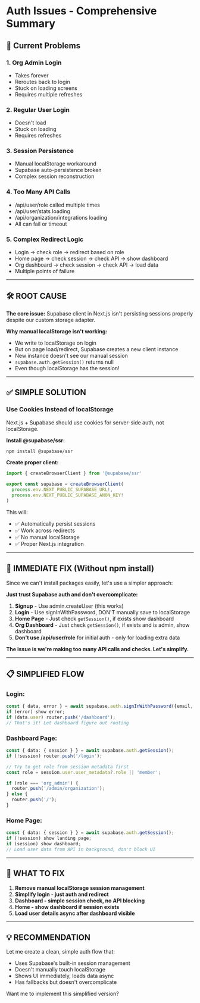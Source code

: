 # Auth Issues - Comprehensive Summary

## 🔴 Current Problems

### 1. **Org Admin Login**
- Takes forever
- Reroutes back to login
- Stuck on loading screens
- Requires multiple refreshes

### 2. **Regular User Login**
- Doesn't load
- Stuck on loading
- Requires refreshes

### 3. **Session Persistence**
- Manual localStorage workaround
- Supabase auto-persistence broken
- Complex session reconstruction

### 4. **Too Many API Calls**
- /api/user/role called multiple times
- /api/user/stats loading
- /api/organization/integrations loading
- All can fail or timeout

### 5. **Complex Redirect Logic**
- Login → check role → redirect based on role
- Home page → check session → check API → show dashboard
- Org dashboard → check session → check API → load data
- Multiple points of failure

---

## 🛠️ ROOT CAUSE

**The core issue:** Supabase client in Next.js isn't persisting sessions properly despite our custom storage adapter.

**Why manual localStorage isn't working:**
- We write to localStorage on login
- But on page load/redirect, Supabase creates a new client instance
- New instance doesn't see our manual session
- `supabase.auth.getSession()` returns null
- Even though localStorage has the session!

---

## ✅ SIMPLE SOLUTION

### Use Cookies Instead of localStorage

Next.js + Supabase should use cookies for server-side auth, not localStorage.

**Install @supabase/ssr:**
```bash
npm install @supabase/ssr
```

**Create proper client:**
```typescript
import { createBrowserClient } from '@supabase/ssr'

export const supabase = createBrowserClient(
  process.env.NEXT_PUBLIC_SUPABASE_URL!,
  process.env.NEXT_PUBLIC_SUPABASE_ANON_KEY!
)
```

This will:
- ✅ Automatically persist sessions
- ✅ Work across redirects
- ✅ No manual localStorage
- ✅ Proper Next.js integration

---

## 🎯 IMMEDIATE FIX (Without npm install)

Since we can't install packages easily, let's use a simpler approach:

**Just trust Supabase auth and don't overcomplicate:**

1. **Signup** - Use admin.createUser (this works)
2. **Login** - Use signInWithPassword, DON'T manually save to localStorage
3. **Home Page** - Just check `getSession()`, if exists show dashboard
4. **Org Dashboard** - Just check `getSession()`, if exists and is admin, show dashboard
5. **Don't use /api/user/role** for initial auth - only for loading extra data

**The issue is we're making too many API calls and checks. Let's simplify.**

---

## 📋 SIMPLIFIED FLOW

### Login:
```typescript
const { data, error } = await supabase.auth.signInWithPassword({email, password});
if (error) show error;
if (data.user) router.push('/dashboard');
// That's it! Let dashboard figure out routing
```

### Dashboard Page:
```typescript
const { data: { session } } = await supabase.auth.getSession();
if (!session) router.push('/login');

// Try to get role from session metadata first
const role = session.user.user_metadata?.role || 'member';

if (role === 'org_admin') {
  router.push('/admin/organization');
} else {
  router.push('/');
}
```

### Home Page:
```typescript
const { data: { session } } = await supabase.auth.getSession();
if (!session) show landing page;
if (session) show dashboard;
// Load user data from API in background, don't block UI
```

---

## 🔧 WHAT TO FIX

1. **Remove manual localStorage session management**
2. **Simplify login - just auth and redirect**
3. **Dashboard - simple session check, no API blocking**
4. **Home - show dashboard if session exists**
5. **Load user details async after dashboard visible**

---

## 💡 RECOMMENDATION

Let me create a clean, simple auth flow that:
- Uses Supabase's built-in session management
- Doesn't manually touch localStorage
- Shows UI immediately, loads data async
- Has fallbacks but doesn't overcomplicate

Want me to implement this simplified version?

